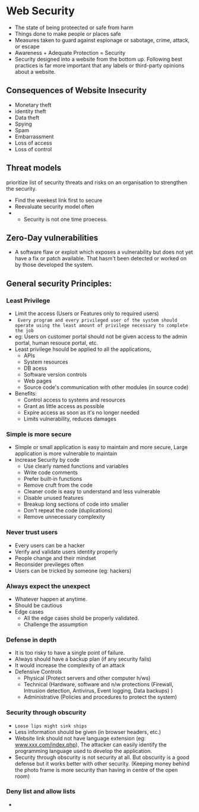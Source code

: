 
# Web Security

* The state of being proteected or safe from harm
* Things done to make people or places safe
* Measures taken to guard against espionage or sabotage, crime, attack, or escape
* Awareness + Adequate Protection = Security
* Security designed into a website from the bottom up.  Following best practices is far more important that any labels or third-party opinions about a website.

## Consequences of Website Insecurity

* Monetary theft
* identity theft
* Data theft
* Spying
* Spam
* Embarrassment
* Loss of access
* Loss of control

## Threat models

prioritize list of security threats and risks on an organisation to strengthen the security.

* Find the weekest link first to secure
* Reevaluate security model often
* * Security is not one time proecess.

## Zero-Day vulnerabilities

* A software flaw or exploit which exposes a vulnerability but does not yet have a fix or patch available.  That hasm't been detected or worked on by those developed the system.

## General security Principles:

### Least Privilege

* Limit the access (Users or Features only to required users)
* ``` Every program and every privileged user of the system should operate using the least amount of privilege necessary to complete the job```
* eg: Users on customer portal should not be given access to the admin portal, human resouce portal, etc.
* Least privilege hsould be applied to all the applications,
  * APIs
  * System resources
  * DB acess
  * Software version controls
  * Web pages
  * Source code's communication with other modules (in source code)
* Benefits:
  * Control access to systems and resources
  * Grant as little access as possible
  * Expire access as soon as it's no longer needed
  * Limits vulnerability, reduces damages

### Simple is more secure

* Simple or small application is easy to maintain and more secure,  Large application is more vulnerable to maintain
* Increase Security by code
  * Use clearly named functions and variables 
  * Write code comments
  * Prefer built-in functions
  * Remove cruft from the code
  * Cleaner code is easy to understand and less vulnerable
  * Disable unused features
  * Breakup long sections of code into smaller
  * Don't repeat the code (duplications)
  * Remove unnecessary complexity

### Never trust users

* Every users can be a hacker
* Verify and validate users identity properly
* People change and their mindset
* Reconsider previleges often
* Users can be tricked by someone (eg: hackers)

### Always expect the unexpect

* Whatever happen at anytime.
* Should be cautious
* Edge cases
  * All the edge cases shold be properly validated.
  * Challenge the assumption

### Defense in depth

* It is too risky to have a single point of failure.
* Always should have a backup plan (if any security fails)
* It would increase the complexity of an attack
* Defensive Controls
  * Physical (Protect servers and other computer h/ws)
  * Technical (Hardware, software and n/w protections (Firewall, Intrusion detection, Antivirus, Event logging, Data backups) )
  * Administrative (Policies and procedures to protect the system)
  
### Security through obscurity

* ```Loose lips might sink ships```
* Less information should be given (in browser headers, etc.)
* Website link should not have language extension (eg: www.xxx.com/index.php), The attacker can easily identify the programming language used to develop the application.
* Security through obscurity is not security at all.  But obscurity is a good defense but it works better with other security. (Keeping money behind the photo frame is more security than having in centre of the open room)

### Deny list and allow lists

* 
